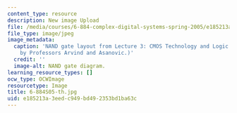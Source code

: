 ```yaml
---
content_type: resource
description: New image Upload
file: /media/courses/6-884-complex-digital-systems-spring-2005/e185213a3eedc949bd492353bd1ba63c_6-884S05-th.jpg
file_type: image/jpeg
image_metadata:
  caption: 'NAND gate layout from Lecture 3: CMOS Technology and Logic Gates. (Image
    by Professors Arvind and Asanovic.)'
  credit: ''
  image-alt: NAND gate diagram.
learning_resource_types: []
ocw_type: OCWImage
resourcetype: Image
title: 6-884S05-th.jpg
uid: e185213a-3eed-c949-bd49-2353bd1ba63c
---
```

